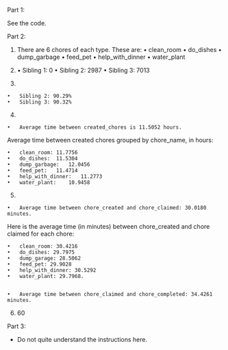 Part 1: 

See the code.

Part 2: 

1.  There are 6 chores of each type. These are: 
	•	clean_room
	•	do_dishes
	•	dump_garbage
	•	feed_pet
	•	help_with_dinner
	•	water_plant


2. 
	•	Sibling 1: 0
	•	Sibling 2: 2987
	•	Sibling 3: 7013

3. 

	•	Sibling 2: 90.29%
	•	Sibling 3: 90.32%

4. 

	•	Average time between created_chores is 11.5052 hours.

Average time between created chores grouped by chore_name, in hours: 

	•	clean_room:	11.7756
	•	do_dishes:	11.5304
	•	dump_garbage:	12.0456
	•	feed_pet:	11.4714
	•	help_with_dinner:	11.2773
	•	water_plant:	10.9458

5.
 
	•	Average time between chore_created and chore_claimed: 30.0180 minutes.

Here is the average time (in minutes) between chore_created and chore claimed for each chore:

	•	clean_room: 30.4216
	•	do_dishes: 29.7975
	•	dump_garage: 28.5062
	•	feed_pet: 29.9028
	•	help_with_dinner: 30.5292
	•	water_plant: 29.7968. 


	•	Average time between chore_claimed and chore_completed: 34.4261 minutes.


6. 60

Part 3:

- Do not quite understand the instructions here. 
